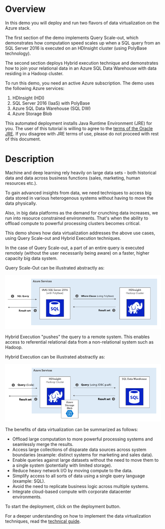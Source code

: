 # Overview

In this demo you will deploy and run two flavors of data virtualization on the Azure stack.

The first section of the demo implements Query Scale-out, which demonstrates how computation speed scales up when a SQL query from an SQL Server 2016 is executed on an HDInsight cluster (using PolyBase technology).

The second section deploys Hybrid execution technique and demonstrates how to join your relational data in an Azure SQL Data Warehouse with data residing in a Hadoop cluster.

To run this demo, you need an active Azure subscription. The demo uses the following Azure services:

1. HDInsight (HDI)
1. SQL Server 2016 (IaaS) with PolyBase
1. Azure SQL Data Warehouse (SQL DW)  
1. Azure Storage Blob

This automated deployment installs Java Runtime Environment (JRE) for you. The user of this tutorial is willing to agree to the [terms of the Oracle JRE][1]. If you disagree with JRE terms of use, please do not proceed with rest of this document.

# Description

Machine and deep learning rely heavily on large data sets - both historical data and data across business functions (sales, marketing, human resources etc.).

To gain advanced insights from data, we need techniques to access big data stored in various heterogenous systems without having to move the data physically.

Also, in big data platforms as the demand for crunching data increases, we run into resource constrained environments. That's when the ability to offload compute to powerful processing clusters becomes critical.

This demo shows how data virtualization addresses the above use cases, using Query Scale-out and Hybrid Execution techniques.

In the case of Query Scale-out, a part of an entire query is executed remotely (without the user necessarily being aware) on a faster, higher capacity big data system.

Query Scale-Out can be illustrated abstractly as:

![Query Scale Out][IMG1]

Hybrid Execution "pushes" the query to a remote system. This enables access to referential relational data from a non-relational system such as Hadoop.

Hybrid Execution can be illustrated abstractly as:

![Hybrid Execution][IMG2]

The benefits of data virtualization can be summarized as follows:

- Offload large computation to more powerful processing systems and seamlessly merge the results.
- Access large collections of disparate data sources across system boundaries (example: distinct systems for marketing and sales data).
- Enable queries against large datasets without the need to move them to a single system (potentially with limited storage).
- Reduce heavy network I/O by moving compute to the data.
- Simplify access to all sorts of data using a single query language (example: SQL).
- Avoid the need to replicate business logic across multiple systems.
- Integrate cloud-based compute with corporate datacenter environments.

To start the deployment, click on the deployment button.

For a deeper understanding on how to implement the data virtualization techniques, read the [technical guide][2].

[IMG1]: ./assets/media2/queryscaleoutazure.png
[IMG2]: ./assets/media2/hybridexecutionazure.png
[1]: http://www.oracle.com/technetwork/java/javase/terms/license/index.html
[2]: https://github.com/Azure/cortana-intelligence-data-virtualization-techniques-using-sql-server-2016-and-hdinsight/blob/master/README.md